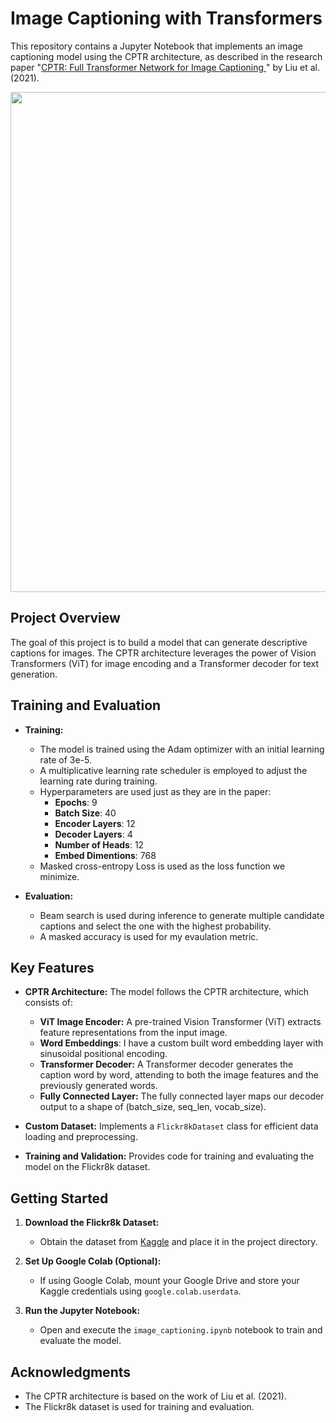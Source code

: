 # Image Captioning with Transformers

This repository contains a Jupyter Notebook that implements an image captioning model using the CPTR architecture, as described in the research paper "[CPTR: Full Transformer Network for Image Captioning
](https://arxiv.org/pdf/2101.10804)" by Liu et al. (2021).

<img src='https://media.licdn.com/dms/image/C4D12AQGA3qFX3peTbw/article-cover_image-shrink_720_1280/0/1648387317335?e=2147483647&v=beta&t=4VOpEV8ptM4B4Q0UTZJUWqv4QFQvIuCubBoQLzJazds' width='800'>

## Project Overview

The goal of this project is to build a model that can generate descriptive captions for images. The CPTR architecture leverages the power of Vision Transformers (ViT) for image encoding and a Transformer decoder for text generation.

## Training and Evaluation

- **Training:**
   - The model is trained using the Adam optimizer with an initial learning rate of 3e-5.
   - A multiplicative learning rate scheduler is employed to adjust the learning rate during training.
   - Hyperparameters are used just as they are in the paper:
     - **Epochs**: 9
     - **Batch Size**: 40
     - **Encoder Layers**: 12
     - **Decoder Layers**: 4
     - **Number of Heads**: 12
     - **Embed Dimentions**: 768
   - Masked cross-entropy Loss is used as the loss function we minimize.

- **Evaluation:**
   - Beam search is used during inference to generate multiple candidate captions and select the one with the highest probability.
   - A masked accuracy is used for my evaulation metric.

## Key Features

- **CPTR Architecture:** The model follows the CPTR architecture, which consists of:
   - **ViT Image Encoder:** A pre-trained Vision Transformer (ViT) extracts feature representations from the input image.
   - **Word Embeddings**: I have a custom built word embedding layer with sinusoidal positional encoding.
   - **Transformer Decoder:** A Transformer decoder generates the caption word by word, attending to both the image features and the previously generated words.
   - **Fully Connected Layer:** The fully connected layer maps our decoder output to a shape of (batch_size, seq_len, vocab_size).

- **Custom Dataset:** Implements a `Flickr8kDataset` class for efficient data loading and preprocessing.
- **Training and Validation:** Provides code for training and evaluating the model on the Flickr8k dataset.
  
## Getting Started
1. **Download the Flickr8k Dataset:**
   - Obtain the dataset from [Kaggle](https://www.kaggle.com/datasets/adityajn105/flickr8k) and place it in the project directory.

2. **Set Up Google Colab (Optional):**
   - If using Google Colab, mount your Google Drive and store your Kaggle credentials using `google.colab.userdata`.

3. **Run the Jupyter Notebook:**
   - Open and execute the `image_captioning.ipynb` notebook to train and evaluate the model.

## Acknowledgments

- The CPTR architecture is based on the work of Liu et al. (2021).
- The Flickr8k dataset is used for training and evaluation.


